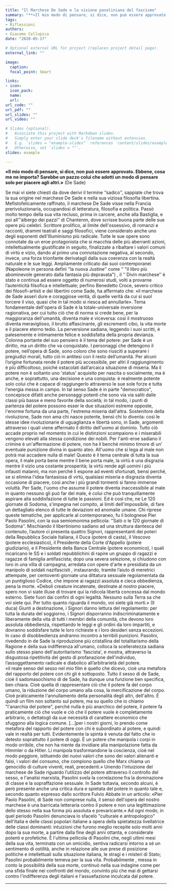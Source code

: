 ```yaml
---
title: "Il Marchese De Sade e la visione pasoliniana del fascismo"
summary: "**«Il mio modo di pensare, si dice, non può essere approvato. Ebbene, cosa me ne importa? Sarebbe un pazzo colui che adotti un modo di pensare solo per piacere agli altri.»**  (De Sade)"
tags:
- Riflessioni
authors:
- Giacomo Cellupica
date: "2020-05-17"

# Optional external URL for project (replaces project detail page).
external_link: ""

image:
  caption:
  focal_point: Smart

links:
- icon:
  icon_pack:
  name:
  url:
url_code: ""
url_pdf: ""
url_slides: ""
url_video: ""

# Slides (optional).
#   Associate this project with Markdown slides.
#   Simply enter your slide deck's filename without extension.
#   E.g. `slides = "example-slides"` references `content/slides/example-slides.md`.
#   Otherwise, set `slides = ""`.
slides: example

---
```


**«Il mio modo di pensare, si dice, non può essere approvato. Ebbene, cosa me ne importa? Sarebbe un pazzo colui che adotti un modo di pensare solo per piacere agli altri.»**  (De Sade)

Se mai vi siete chiesti da dove derivi il termine ‘’sadico’’, sappiate che trova la sua origine nel marchese De Sade e nella sua viziosa filosofia libertina. Mefistofelicamente raffinato, il marchese De Sade visse nella Francia prerivoluzionaria, occupandosi di letteratura, filosofia e politica. Passò molto tempo della sua vita recluso, prima in carcere, anche alla Bastiglia, e poi all’’’albergo dei pazzi’’ di Chanteron, dove scrisse buona parte delle sue opere più celebri. Scrittore prolifico, al limite dell'ossessivo, di romanzi e racconti, drammi teatrali e saggi filosofici, viene considerato anche uno degli esponenti dell'Illuminismo più radicale. Tutte le sue opere sono connotate da un eroe protagonista che si macchia delle più aberranti azioni, intellettualmente giustificate in seguito, finalizzate a ribaltare i valori comuni di virtù e vizio, dando al primo una connotazione negativa, al secondo, invece, una forza trionfante derivatagli dalla sua coerenza con la realtà naturale e le sue leggi.  Ampliamente criticato  dai suoi contemporanei (Napoleone in persona definì ‘’la nuova Justine’’ come ‘’ "il libro più abominevole generato dalla fantasia più depravata") , il ‘’ Divin marchese’’ è stato e continua ad essere oggetto di numerosi studi, volti a provarne l’autenticità filsofica e intellettuale; perfino Benedetto Croce, severo critico dei filosofi-artisti e dei libertini come Sade, ha affermato che: «il marchese de Sade asserì dure e coraggiose verità, di quelle verità da cui si suol torcere il viso, quasi che in tal modo si riesca ad annullarle». Tema fondamentale dell'opera di Sade è la totale-universale inversione ragionativa, per cui tutto ciò che di norma si crede bene, per la maggioranza dell'umanità,  diventa male e viceversa: così il mostruoso diventa meraviglioso, il brutto affascinante, gli escrementi cibo, la vita morte e il piacere eterno tedio. La perversione sadiana, leggendo i suoi scritti, è palesemente e  intimamente felice e soddisfatta della propria devianza. Colonna portante del suo pensiero è il tema del potere: per Sade è un diritto, ma un diritto che va conquistato. I personaggi che detengono il potere, nell’opera di Sade, sono coloro che sono riusciti a superare i pregiudizi morali, tutto ciò in antitesi con il resto dell’umanità. Per alcuni l’origine fortunata rende il potere più accessibile, per altri il raggiungimento è più difficoltoso, poiché ostacolati dall’arcaica situazione di miseria. Ma il potere non è soltanto uno 'status' acquisito per nascita o socialmente, ma è anche, e soprattutto, una decisione e una conquista: è realmente potente solo colui che è capace di raggiungerlo attraverso le sue sole forze e tutta l'energia messa in campo. In tal senso Sade è in parte "democratico", concepisce difatti anche personaggi potenti che sono via via saliti dalle classi più basse e meno favorite della società; in tal modo, i punti di partenza del potere possono esser le due situazioni estreme opposte, l'enorme fortuna da una parte, l'estrema miseria dall'altra. Sostenitore della rivoluzione, Sade non ama chi nasce potente, bensì chi lo diventa: così le stesse idee rivoluzionarie di uguaglianza e libertà  sono, in Sade, argomenti attraverso i quali viene affermato il diritto dell'uomo al dominio. Tutto ciò accade proprio nel momento in cui le distinzioni scompaiono e i miserabili vengono elevati alla stessa condizione dei nobili. Per l'anti-eroe sadiano il crimine è un'affermazione di potere, non ha il benché minimo timore di un’ eventuale punizione divina in quanto ateo. All'uomo che si lega al male non potrà mai accadere nulla di male! Questo è il tema centrale di tutta la sua opera, il male porta bene mentre il bene porta male, la virtù è una disgrazia mentre il vizio una costante prosperità; la virtù rende agli uomini i più infausti malanni, ma non perché li espone ad eventi sfortunati, bensì perché, se si elimina l'idea fantasiosa di virtù, qualsiasi miseria e disgrazia diventa occasione di piacere, così anche i più grandi tormenti si fanno immense voluttà. Per Sade, l'uomo che assume il potere diventa inaccessibile al male in quanto nessuno gli può far del male, è colui che può tranquillamente aspirare alla soddisfazione di tutte le passioni. Ed è così che, ne Le 120 giornate di Sodoma, s'impegna nel compito, ai limiti dell'impossibile, di fare un dettagliato elenco di tutte le deviazioni ed anomalie umane.
Chi riprese queste tematiche, per applicarle al contemporaneo, fu il bolognese Pier Paolo Pasolini, con la sua semiomonima pellicola: ‘’Salò o le 120 giornate di Sodoma’’. Mischiando il libertinismo sadiano ad una struttura dantesca del contenuto, l’autore ci presenta quattro Signori, rappresentanti dei poteri della Repubblica Sociale Italiana, il Duca (potere di casta), il Vescovo (potere ecclesiastico), il Presidente della Corte d'Appello (potere giudiziario), e il Presidente della Banca Centrale (potere economico), i quali incaricano le SS e i soldati repubblichini di rapire un gruppo di ragazzi e ragazze di famiglia antifascista; dopo una severa selezione, si chiudono con loro in una villa di campagna, arredata con opere d'arte e presidiata da un manipolo di soldati nazifascisti , instaurando, tramite l’aiuto di meretrici attempate, per centoventi giornate una dittatura sessuale regolamentata da un puntiglioso Codice, che impone ai ragazzi assoluta e cieca obbedienza, pena la morte.
 «Deboli creature incatenate, destinate al nostro piacere, spero non vi siate illuse di trovare qui la ridicola libertà concessa dal mondo esterno. Siete fuori dai confini di ogni legalità. Nessuno sulla Terra sa che voi siete qui. Per tutto quanto riguarda il mondo, voi siete già morti.»  (Il duca)
Giunti a destinazione, i Signori danno lettura del regolamento: per tutta la durata del soggiorno, i Signori disporranno indiscriminatamente e liberamente della vita di tutti i membri della comunità, che devono loro assoluta obbedienza, rispettando le leggi e gli ordini da loro impartiti, e dovranno soddisfare tutte le loro richieste e i loro desideri senza eccezioni. In caso di disobbedienza andranno incontro a terribili punizioni.  Pasolini, rivedendo in de Sade la riproduzione più cristallina del totalitarismo della Ragione e della sua indifferenza all'umano, colloca la scelleratezza sadiana sullo stesso piano dell'autoritarismo 'fascista',  e mostra, attraverso la disgustosa ripetitività del gesto di profanazione dell'individuo, l’assoggettamento radicale e diabolico all’arbitrarietà del potere.  
«il reale senso del sesso nel mio film è quello che dicevo, cioè una metafora del rapporto del potere con chi gli è sottoposto. Tutto il sesso di de Sade, cioè il sadomasochismo di de Sade, ha dunque una funzione ben specifica, ben chiara. Cioè quella di rappresentare ciò che il potere fa del corpo umano, la riduzione del corpo umano alla cosa, la mercificazione del corpo. Cioè praticamente l'annullamento della personalità degli altri, dell'altro. È quindi un film non soltanto sul potere, ma su quello che io chiamo "l'anarchia del potere", perché nulla è più anarchico del potere, il potere fa praticamente ciò che vuole e ciò che il potere vuole è completamente arbitrario, o dettatogli da sue necessità di carattere economico che sfuggono alla logica comune. [...]per i nostri giorni, lo prendo come metafora del rapporto del potere con chi è subordinato al potere, e quindi vale in realtà per tutti. Evidentemente la spinta è venuta dal fatto che io detesto soprattutto il potere di oggi. È un potere che manipola i corpi in modo orribile, che non ha niente da invidiare alla manipolazione fatta da Himmler o da Hitler. Li manipola trasformandone la coscienza, cioè nel modo peggiore, istituendo dei nuovi valori che sono dei valori alienanti e falsi, i valori del consumo, che compiono quello che Marx chiama un genocidio di culture viventi, reali, precedenti.»
Unendo l'intuizione del marchese de Sade riguardo l’utilizzo del potere attraverso il controllo del sesso, e l'analisi marxista, Pasolini svela la correlazione fra la dominazione di classe e la sopraffazione sessuale. In Sade tuttavia, secondo alcuni, è però presente anche una critica dura e spietata del potere in quanto tale e, secondo quanto espresso dallo scrittore Fulvio Abbate in un articolo: «Pier Paolo Pasolini, di Sade non comprese nulla, il senso dell'opera del nostro marchese è una barricata letteraria contro il potere e non una legittimazione dello stesso nella sua forma più assoluta e prevaricante.» Ad ogni modo, in quel periodo Pasolini denunciava lo sfacelo "culturale e antropologico" dell'Italia e delle classi popolari italiane a opera della spietatezza livellatrice delle classi dominanti: intuizioni che furono meglio recepite solo molti anni dopo la sua morte, a partire dalla fine degli anni ottanta, e considerate potenti e profetiche. È l'ultima pellicola di Pasolini che, negli ultimi mesi della sua vita, terminata con un omicidio, sentiva radicarsi intorno a sé un sentimento di ostilità, anche in relazione alle sue prese di posizione politiche e intellettuali sulla situazione italiana, le stragi e i misteri di Stato; Pasolini probabilmente temeva per la sua vita. Probabilmente , messa in conto la possibilità della sua morte, continuò nella sua indagine come per una sfida finale nei confronti del mondo, convinto più che mai di gettarsi contro l'indifferenza degli italiani e l'assuefazione inculcata dal potere.

---
